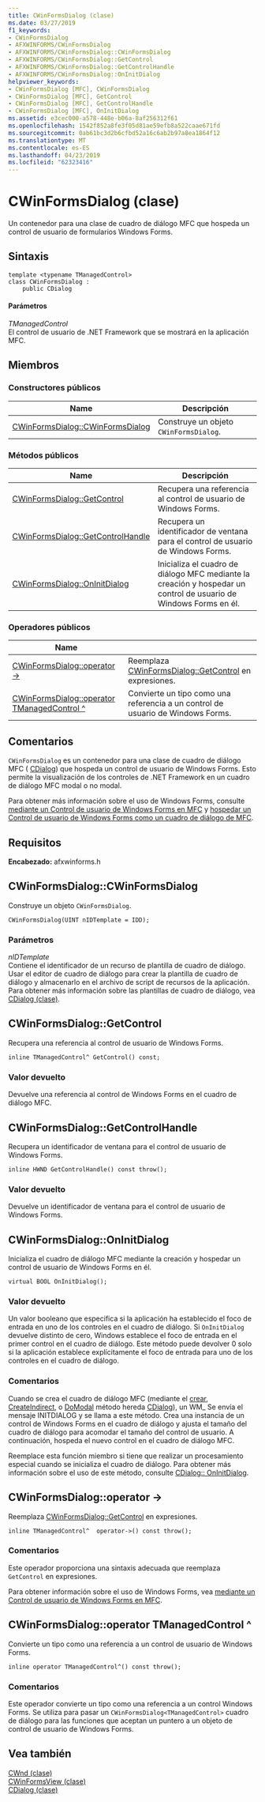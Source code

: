 ```yaml
---
title: CWinFormsDialog (clase)
ms.date: 03/27/2019
f1_keywords:
- CWinFormsDialog
- AFXWINFORMS/CWinFormsDialog
- AFXWINFORMS/CWinFormsDialog::CWinFormsDialog
- AFXWINFORMS/CWinFormsDialog::GetControl
- AFXWINFORMS/CWinFormsDialog::GetControlHandle
- AFXWINFORMS/CWinFormsDialog::OnInitDialog
helpviewer_keywords:
- CWinFormsDialog [MFC], CWinFormsDialog
- CWinFormsDialog [MFC], GetControl
- CWinFormsDialog [MFC], GetControlHandle
- CWinFormsDialog [MFC], OnInitDialog
ms.assetid: e3cec000-a578-448e-b06a-8af256312f61
ms.openlocfilehash: 1542f852a8fe3f05d81ae59efb8a522caae671fd
ms.sourcegitcommit: 0ab61bc3d2b6cfbd52a16c6ab2b97a8ea1864f12
ms.translationtype: MT
ms.contentlocale: es-ES
ms.lasthandoff: 04/23/2019
ms.locfileid: "62323416"
---
```

# <a name="cwinformsdialog-class"></a>CWinFormsDialog (clase)

Un contenedor para una clase de cuadro de diálogo MFC que hospeda un control de usuario de formularios Windows Forms.

## <a name="syntax"></a>Sintaxis

```
template <typename TManagedControl>
class CWinFormsDialog :
    public CDialog
```

#### <a name="parameters"></a>Parámetros

*TManagedControl*<br/>
El control de usuario de .NET Framework que se mostrará en la aplicación MFC.

## <a name="members"></a>Miembros

### <a name="public-constructors"></a>Constructores públicos

|Name|Descripción|
|----------|-----------------|
|[CWinFormsDialog::CWinFormsDialog](#cwinformsdialog)|Construye un objeto `CWinFormsDialog`.|

### <a name="public-methods"></a>Métodos públicos

|Name|Descripción|
|----------|-----------------|
|[CWinFormsDialog::GetControl](#getcontrol)|Recupera una referencia al control de usuario de Windows Forms.|
|[CWinFormsDialog::GetControlHandle](#getcontrolhandle)|Recupera un identificador de ventana para el control de usuario de Windows Forms.|
|[CWinFormsDialog::OnInitDialog](#oninitdialog)|Inicializa el cuadro de diálogo MFC mediante la creación y hospedar un control de usuario de Windows Forms en él.|

### <a name="public-operators"></a>Operadores públicos

|Name||
|----------|-|
|[CWinFormsDialog::operator -&gt;](#operator_-_gt)|Reemplaza [CWinFormsDialog::GetControl](#getcontrol) en expresiones.|
|[CWinFormsDialog::operator TManagedControl ^](#operator-tmanagedcontrol-hat)|Convierte un tipo como una referencia a un control de usuario de Windows Forms.|

## <a name="remarks"></a>Comentarios

`CWinFormsDialog` es un contenedor para una clase de cuadro de diálogo MFC ( [CDialog](../../mfc/reference/cdialog-class.md)) que hospeda un control de usuario de Windows Forms. Esto permite la visualización de los controles de .NET Framework en un cuadro de diálogo MFC modal o no modal.

Para obtener más información sobre el uso de Windows Forms, consulte [mediante un Control de usuario de Windows Forms en MFC](../../dotnet/using-a-windows-form-user-control-in-mfc.md) y [hospedar un Control de usuario de Windows Forms como un cuadro de diálogo de MFC](../../dotnet/hosting-a-windows-form-user-control-as-an-mfc-dialog-box.md).

## <a name="requirements"></a>Requisitos

**Encabezado:** afxwinforms.h

##  <a name="cwinformsdialog"></a>  CWinFormsDialog::CWinFormsDialog

Construye un objeto `CWinFormsDialog`.

```
CWinFormsDialog(UINT nIDTemplate = IDD);
```

### <a name="parameters"></a>Parámetros

*nIDTemplate*<br/>
Contiene el identificador de un recurso de plantilla de cuadro de diálogo. Usar el editor de cuadro de diálogo para crear la plantilla de cuadro de diálogo y almacenarlo en el archivo de script de recursos de la aplicación. Para obtener más información sobre las plantillas de cuadro de diálogo, vea [CDialog (clase)](../../mfc/reference/cdialog-class.md).

##  <a name="getcontrol"></a>  CWinFormsDialog::GetControl

Recupera una referencia al control de usuario de Windows Forms.

```
inline TManagedControl^ GetControl() const;
```

### <a name="return-value"></a>Valor devuelto

Devuelve una referencia al control de Windows Forms en el cuadro de diálogo MFC.

##  <a name="getcontrolhandle"></a>  CWinFormsDialog::GetControlHandle

Recupera un identificador de ventana para el control de usuario de Windows Forms.

```
inline HWND GetControlHandle() const throw();
```

### <a name="return-value"></a>Valor devuelto

Devuelve un identificador de ventana para el control de usuario de Windows Forms.

##  <a name="oninitdialog"></a>  CWinFormsDialog::OnInitDialog

Inicializa el cuadro de diálogo MFC mediante la creación y hospedar un control de usuario de Windows Forms en él.

```
virtual BOOL OnInitDialog();
```

### <a name="return-value"></a>Valor devuelto

Un valor booleano que especifica si la aplicación ha establecido el foco de entrada en uno de los controles en el cuadro de diálogo. Si `OnInitDialog` devuelve distinto de cero, Windows establece el foco de entrada en el primer control en el cuadro de diálogo. Este método puede devolver 0 solo si la aplicación establece explícitamente el foco de entrada para uno de los controles en el cuadro de diálogo.

### <a name="remarks"></a>Comentarios

Cuando se crea el cuadro de diálogo MFC (mediante el [crear](../../mfc/reference/cdialog-class.md#create), [CreateIndirect](../../mfc/reference/cdialog-class.md#createindirect), o [DoModal](../../mfc/reference/cdialog-class.md#domodal) método hereda [CDialog](../../mfc/reference/cdialog-class.md)), un WM_ Se envía el mensaje INITDIALOG y se llama a este método. Crea una instancia de un control de Windows Forms en el cuadro de diálogo y ajusta el tamaño del cuadro de diálogo para acomodar el tamaño del control de usuario. A continuación, hospeda el nuevo control en el cuadro de diálogo MFC.

Reemplace esta función miembro si tiene que realizar un procesamiento especial cuando se inicializa el cuadro de diálogo. Para obtener más información sobre el uso de este método, consulte [CDialog:: OnInitDialog](../../mfc/reference/cdialog-class.md#oninitdialog).

##  <a name="operator_-_gt"></a>  CWinFormsDialog::operator -&gt;

Reemplaza [CWinFormsDialog::GetControl](#getcontrol) en expresiones.

```
inline TManagedControl^  operator->() const throw();
```

### <a name="remarks"></a>Comentarios

Este operador proporciona una sintaxis adecuada que reemplaza `GetControl` en expresiones.

Para obtener información sobre el uso de Windows Forms, vea [mediante un Control de usuario de Windows Forms en MFC](../../dotnet/using-a-windows-form-user-control-in-mfc.md).

##  <a name="operator-tmanagedcontrol-hat"></a>  CWinFormsDialog::operator TManagedControl ^

Convierte un tipo como una referencia a un control de usuario de Windows Forms.

```
inline operator TManagedControl^() const throw();
```

### <a name="remarks"></a>Comentarios

Este operador convierte un tipo como una referencia a un control Windows Forms. Se utiliza para pasar un `CWinFormsDialog<TManagedControl>` cuadro de diálogo para las funciones que aceptan un puntero a un objeto de control de usuario de Windows Forms.

## <a name="see-also"></a>Vea también

[CWnd (clase)](../../mfc/reference/cwnd-class.md)<br/>
[CWinFormsView (clase)](../../mfc/reference/cwinformsview-class.md)<br/>
[CDialog (clase)](../../mfc/reference/cdialog-class.md)

